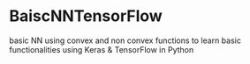 # BaiscNNTensorFlow
basic NN using convex and non convex functions to learn basic functionalities using Keras &amp; TensorFlow in Python
